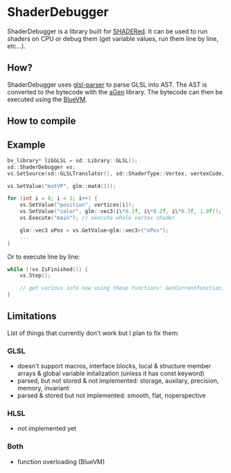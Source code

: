 # ShaderDebugger

ShaderDebugger is a library built for [SHADERed](https://github.com/dfranx/SHADERed).
It can be used to run shaders on CPU or debug them (get variable values, run them line by line, etc...).

## How?
ShaderDebugger uses [glsl-parser](https://github.com/dfranx/glsl-parser) to parse 
GLSL into AST. The AST is converted to the bytecode with the [aGen](https://github.com/dfranx/aGen) library. The bytecode can then be executed using the [BlueVM](https://github.com/dfranx/BlueVM).

## How to compile

## Example
```c++
bv_library* libGLSL = sd::Library::GLSL();
sd::ShaderDebugger vs;
vs.SetSource(sd::GLSLTranslator(), sd::ShaderType::Vertex, vertexCode, "main", libGLSL);

vs.SetValue("matVP", glm::mat4(1));

for (int i = 0; i < 3; i++) {
    vs.SetValue("position", vertices[i]);
    vs.SetValue("color", glm::vec3(i\*0.1f, i\*0.2f, i\*0.3f, 1.0f));
    vs.Execute("main"); // execute whole vertex shader

    glm::vec3 oPos = vs.GetValue<glm::vec3>("oPos");
    ...
}
```

Or to execute line by line:
```c++
while (!vs.IsFinished()) {
    vs.Step();

    // get various info now using these functions: GetCurrentFunction, GetFunctionStack, GetVariableValue, etc...
}
```

## Limitations
List of things that currently don't work but I plan to fix them:
### GLSL
- doesn't support macros, interface blocks, local & structure member arrays & global variable initalization (unless it has const keyword)
- parsed, but not stored & not implemented: storage, auxilary, precision, memory, invariant
- parsed & stored but not implemented: smooth, flat, noperspective

### HLSL
- not implemented yet

### Both
- function overloading (BlueVM)
